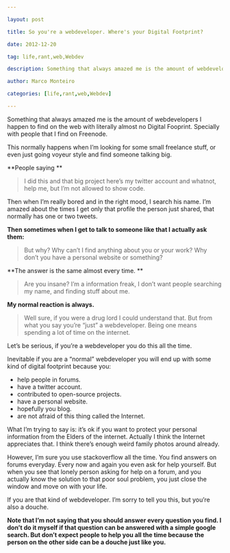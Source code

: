 ---
layout: post
title: So you're a webdeveloper. Where's your Digital Footprint?
date: 2012-12-20
tag: life,rant,web,Webdev
description: Something that always amazed me is the amount of webdevelopers I happen to find on the web with literally almost no Digital Fooprint. Specially with people that I find on
author: Marco Monteiro
categories: [life,rant,web,Webdev]
---

Something that always amazed me is the amount of webdevelopers I happen to find on the web with literally almost no Digital Fooprint. Specially with people that I find on Freenode.

This normally happens when I’m looking for some small freelance stuff, or even just going voyeur style and find someone talking big. 
<!--more-->
**People saying **

> I did this and that big project here’s my twitter account and whatnot, help me, but I’m not allowed to show code.

Then when I’m really bored and in the right mood, I search his name. I’m amazed about the times I get only that profile the person just shared, that normally has one or two tweets.

**Then sometimes when I get to talk to someone like that I actually ask them:**

> But why? Why can’t I find anything about you or your work? Why don’t you have a personal website or something?

**The answer is the same almost every time. **

> Are you insane? I’m a information freak, I don’t want people searching my name, and finding stuff about me.

**My normal reaction is always.**

> Well sure, if you were a drug lord I could understand that. But from what you say you’re “just” a webdeveloper. Being one means spending a lot of time on the internet.

Let’s be serious, if you’re a webdeveloper you do this all the time.

Inevitable if you are a “normal” webdeveloper you will end up with some kind of digital footprint because you:

* help people in forums.
* have a twitter account.
* contributed to open-source projects.
* have a personal website.
* hopefully you blog. 
* are not afraid of this thing called the Internet.
 
What I’m trying to say is: it’s ok if you want to protect your personal information from the Elders of the internet. Actually I think the Internet appreciates that. I think there’s enough weird family photos around already.

However, I’m sure you use stackoverflow all the time. You find answers on forums everyday. Every now and again you even ask for help yourself. But when you see that lonely person asking for help on a forum, and you actually know the solution to that poor soul problem, you just close the window and move on with your life.

If you are that kind of webdeveloper. I’m sorry to tell you this, but you’re also a douche.

**Note that I’m not saying that you should answer every question you find. I don’t do it myself if that question can be answered with a simple google search. But don’t expect people to help you all the time because the person on the other side can be a douche just like you.**
